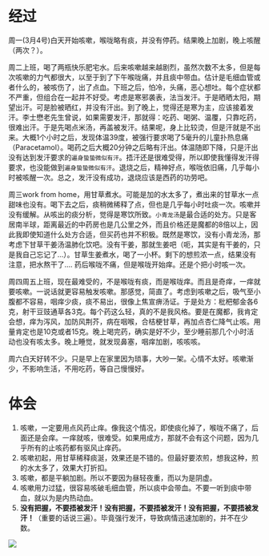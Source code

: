 # 经过
周一(3月4号)白天开始咳嗽，喉咙略有痰，并没有停药。结果晚上加剧，晚上咳醒（两次？）。

周二上班，喝了两瓶快乐肥宅水。后来咳嗽越来越剧烈，虽然次数不太多，但是每次咳嗽的力气都很大，以至于到了下午喉咙痛，并且痰中带血。估计是毛细血管或者什么的，被咳伤了，出了点血。下班之后，怕冷，头痛，恶心想吐。每个症状都不严重，但组合在一起并不好受。考虑是寒邪袭表，法当发汗。于是晒晒太阳，期望出汗。可是脸被晒红，并没有汗出。到了晚上，觉得还是寒为主，应该接着发汗。李士懋老先生曾说，如果需要发汗，那就得：吃药、喝粥、温覆，只靠吃药，很难出汗。于是先喝点米汤，再盖被发汗。结果呢，身上比较烫，但是汗就是不出来。大概1个小时之后，发现体温39度，被强行要求喝了5毫升的儿童扑热息痛（Paracetamol）。喝药之后大概20分钟之后略有汗出。体温随即下降，只是汗出没有达到发汗要求的`遍身蛰蛰微似有汗`。捂汗还是很难受得，所以即使我懂得发汗得要求，也没能做到`遍身蛰蛰微似有汗`。退烧之后，精神好点，喉咙依旧痛，几乎每小时被咳醒一次。总之，发汗没有成功，退烧应该是西药的功劳吧。

周三work from home，用甘草煮水。可能是加的水太多了，煮出来的甘草水一点甜味也没有。喝下去之后，痰稍微稀释了点，但也是几乎每小时吐痰一次。咳嗽并没有缓解。从咳出的痰分析，觉得是寒饮所致。`小青龙汤`是最合适的处方。只是客居南半球，距离最近的中药房也是几公里之外，而且价格还是魔都的8倍以上，因此我即使知道什么处方合适，但买药也并不积极。既然是寒饮，没有小青龙汤，那考虑下甘草干姜汤温肺化饮吧。没有干姜，那就生姜吧（呃，其实是有干姜的，只是我自己忘记了...）。甘草生姜煮水，喝了一小杯。剩下的想煎浓一点，结果没有注意，把水熬干了....  药后喉咙不痛，但是喉咙开始痒。还是个把小时咳一次。

周四周五上班，现在最难受的，不是喉咙有痰，而是喉咙痒。而且是奇痒，一痒就要咳嗽。一说话就更容易触发咳嗽。那感觉，简直了。考虑到咳嗽之后，吸气至小腹都不容易，咽痒少痰，痰不易出，很像上焦宣痹汤证。于是处方：枇杷郁金各6克，射干豆豉通草各3克。每个药这么轻，真的不是我风格。要是在魔都，我肯定会想，痒为泻风，加防风荆芥，病在咽喉，合桔梗甘草，再加点杏仁降气止咳。用量肯定也是10克或者15克。晚上喝完药，确实是好不少，至少睡前那几个小时活动也没有咳太多。晚上睡觉，就发现鼻塞，咽痒加剧，咳咳咳。

周六白天好转不少。只是早上在家里因为琐事，大吵一架。心情不太好。咳嗽渐少，不影响生活，不用吃药，等自己慢慢好。

# 体会
1. 咳嗽，一定要用点风药止痒。像我这个情况，即使痰化掉了，喉咙不痛了，后面还是会痒。一痒就咳，很难受。如果用成方，那就不会有这个问题，因为几乎所有的止咳药都有驱风止痒药。
2. 咳嗽初起，用甘草稀释痰涎，效果还是不错的。但最好要浓煎，想我这种，煎的水太多了，效果大打折扣。
3. 咳嗽，都是平躺加剧。所以不要因为昼轻夜重，而以为是阴虚。
4. 咳嗽用力过猛，很容易咳破毛细血管，所以痰中会带血。不要一听到痰中带血，就以为是内热动血。
5. **没有把握，不要捂被发汗！没有把握，不要捂被发汗！没有把握，不要捂被发汗！**（重要的话说三遍）。毕竟强行发汗，导致病情迅速加剧的，并不在少数。


![](https://upload-images.jianshu.io/upload_images/9738519-0aabc1e8a65f3ac5.png?imageMogr2/auto-orient/strip%7CimageView2/2/w/1240)
